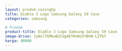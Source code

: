 ```yaml
---
layout: produk-casinghp
title: Diablo 3 Logo Samsung Galaxy S9 Case
categories: samsung

# Produk
product-title: Diablo 3 Logo Samsung Galaxy S9 Case
image-drive: 1yWvl7GMkwB2Cmg4ETHnWihYBVN-L2Tb7
harga: 90000
---
```

